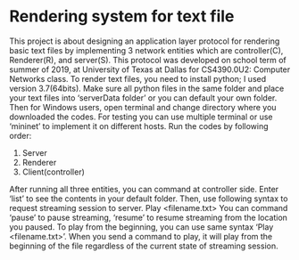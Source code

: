 # Rendering system for text file
This project is about designing an application layer protocol for rendering basic text files by implementing 3 network entities which are controller(C), Renderer(R), and server(S). This protocol was developed on school term of summer of 2019, at University of Texas at Dallas for CS4390.0U2: Computer Networks class.
To render text files, you need to install python; I used version 3.7(64bits). Make sure all python files in the same folder and place your text files into ‘serverData folder’ or you can default your own folder. Then for Windows users, open terminal and change directory where you downloaded the codes. For testing you can use multiple terminal or use ‘mininet’ to implement it on different hosts.
Run the codes by following order: 
1.	Server
2.	Renderer
3.	Client(controller)

After running all three entities,  you can command at controller side. Enter ‘list’ to see the contents in your default folder. Then, use following syntax to request streaming session to server. 
Play <filename.txt>
You can command ‘pause’ to pause streaming, ‘resume’ to resume streaming from the location you paused. To play from the beginning, you can use same syntax ‘Play <filename.txt>’. When you send a command to play, it will play from the beginning of the file regardless of the current state of streaming session.
